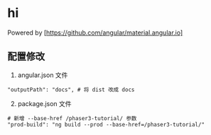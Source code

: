 # hi

Powered by [https://github.com/angular/material.angular.io]



## 配置修改

1. angular.json 文件 

```shell
"outputPath": "docs", # 将 dist 改成 docs
```

2. package.json 文件

```shell
# 新增 --base-href /phaser3-tutorial/ 参数
"prod-build": "ng build --prod --base-href=/phaser3-tutorial/"
```
